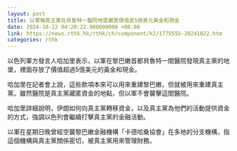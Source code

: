 ```yaml
---
layout: post
title: 以軍稱真主黨在貝魯特一醫院地堡藏匿價值逾5億美元黃金和現金
date: 2024-10-22 04:20:22.000000000 +08:00
link: https://news.rthk.hk/rthk/ch/component/k2/1775555-20241022.htm
categories: rthk
---
```


以色列軍方發言人哈加里表示，以軍在黎巴嫩首都貝魯特一間醫院發現真主黨的地堡，裡面存放了價值超過5億美元的黃金和現金。

哈加里在記者會上說，這些款項本來可以用來重建黎巴嫩，但就被用來重建真主黨。雖然醫院是真主黨藏匿資金的地點，但以軍不會襲擊這間醫院。

哈加里詳細說明，伊朗如何向真主黨轉移資金，以及真主黨為他們的活動提供資金的方式，強調以色列會繼續打擊真主黨的金融活動。

以軍在星期日晚曾經空襲黎巴嫩金融機構「卡德哈桑協會」在多地的分支機構，指這個機構與真主黨關係密切，被真主黨用來管理財務。
